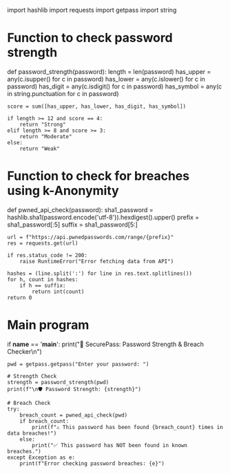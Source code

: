 import hashlib
import requests
import getpass
import string

# Function to check password strength
def password_strength(password):
    length = len(password)
    has_upper = any(c.isupper() for c in password)
    has_lower = any(c.islower() for c in password)
    has_digit = any(c.isdigit() for c in password)
    has_symbol = any(c in string.punctuation for c in password)

    score = sum([has_upper, has_lower, has_digit, has_symbol])

    if length >= 12 and score == 4:
        return "Strong"
    elif length >= 8 and score >= 3:
        return "Moderate"
    else:
        return "Weak"

# Function to check for breaches using k-Anonymity
def pwned_api_check(password):
    sha1_password = hashlib.sha1(password.encode('utf-8')).hexdigest().upper()
    prefix = sha1_password[:5]
    suffix = sha1_password[5:]

    url = f"https://api.pwnedpasswords.com/range/{prefix}"
    res = requests.get(url)

    if res.status_code != 200:
        raise RuntimeError("Error fetching data from API")

    hashes = (line.split(':') for line in res.text.splitlines())
    for h, count in hashes:
        if h == suffix:
            return int(count)
    return 0

# Main program
if __name__ == '__main__':
    print("🔐 SecurePass: Password Strength & Breach Checker\n")

    pwd = getpass.getpass("Enter your password: ")

    # Strength Check
    strength = password_strength(pwd)
    print(f"\n🛡️ Password Strength: {strength}")

    # Breach Check
    try:
        breach_count = pwned_api_check(pwd)
        if breach_count:
            print(f"⚠️ This password has been found {breach_count} times in data breaches!")
        else:
            print("✅ This password has NOT been found in known breaches.")
    except Exception as e:
        print(f"Error checking password breaches: {e}")
